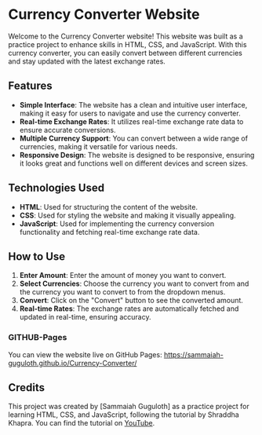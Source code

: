 # Currency Converter Website

Welcome to the Currency Converter website! This website was built as a practice project to enhance skills in HTML, CSS, and JavaScript. With this currency converter, you can easily convert between different currencies and stay updated with the latest exchange rates.

## Features

- **Simple Interface**: The website has a clean and intuitive user interface, making it easy for users to navigate and use the currency converter.
- **Real-time Exchange Rates**: It utilizes real-time exchange rate data to ensure accurate conversions.
- **Multiple Currency Support**: You can convert between a wide range of currencies, making it versatile for various needs.
- **Responsive Design**: The website is designed to be responsive, ensuring it looks great and functions well on different devices and screen sizes.

## Technologies Used

- **HTML**: Used for structuring the content of the website.
- **CSS**: Used for styling the website and making it visually appealing.
- **JavaScript**: Used for implementing the currency conversion functionality and fetching real-time exchange rate data.

## How to Use

1. **Enter Amount**: Enter the amount of money you want to convert.
2. **Select Currencies**: Choose the currency you want to convert from and the currency you want to convert to from the dropdown menus.
3. **Convert**: Click on the "Convert" button to see the converted amount.
4. **Real-time Rates**: The exchange rates are automatically fetched and updated in real-time, ensuring accuracy.

### GITHUB-Pages
You can view the website live on GitHub Pages: https://sammaiah-guguloth.github.io/Currency-Converter/

## Credits

This project was created by [Sammaiah Guguloth] as a practice project for learning HTML, CSS, and JavaScript, following the tutorial by Shraddha Khapra. You can find the tutorial on [YouTube](https://youtu.be/CyGodpqcid4?si=hPwAdYu7XBLx6N5W).



